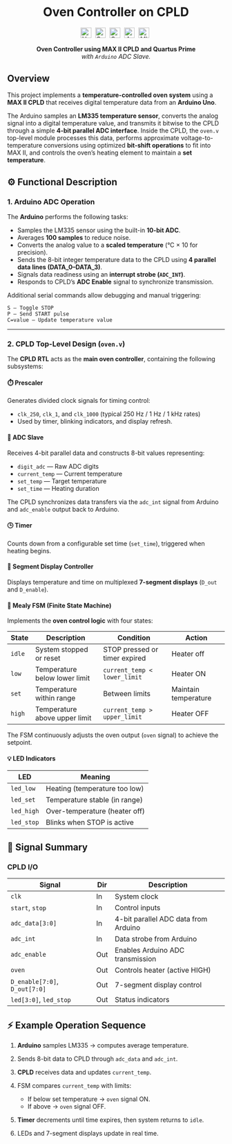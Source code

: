<div align="center">
<h1>Oven Controller on CPLD</h1>
</div>

<!-- GitHub Badges Section -->
<p align="center">
  <img alt="Verilog" height="24.5px" style="padding-right:5px;" src="https://custom-icon-badges.demolab.com/badge/-Verilog-black?style=for-the-badge&logo=verilog&logoColor=white&logoSize=auto"/>
  <img alt="C++" height="24.5px" style="padding-right:5px;" src="https://custom-icon-badges.demolab.com/badge/-C++-005697?style=for-the-badge&logo=cpp&logoColor=white&logoSize=auto"/>
  <img alt="Quartus Prime" height="24.5px" style="padding-right:5px;" src="https://custom-icon-badges.demolab.com/badge/-Quartus Prime-024496?style=for-the-badge&logo=altera&logoColor=white&logoSize=auto"/>
  <img alt="Arduino" height="24.5px" style="padding-right:5px;" src="https://custom-icon-badges.demolab.com/badge/-Arduino-16969b?style=for-the-badge&logo=arduino&logoColor=white&logoSize=auto"/>
  <img alt="MIT" height="24.5px" style="padding-right:5px;" src="https://custom-icon-badges.demolab.com/badge/License-MIT-ad0808?style=for-the-badge"/>
    <br />
</p>

<!-- Description -->
<p align="center">
    <b>Oven Controller using MAX II CPLD and Quartus Prime</b><br>
    <i>with <code>Arduino</code> ADC Slave.</i>
</p>

## Overview

This project implements a **temperature-controlled oven system** using a **MAX II CPLD** that receives digital temperature data from an **Arduino Uno**.

The Arduino samples an **LM335 temperature sensor**, converts the analog signal into a digital temperature value, and transmits it bitwise to the CPLD through a simple **4-bit parallel ADC interface**.
Inside the CPLD, the `oven.v` top-level module processes this data, performs approximate voltage-to-temperature conversions using optimized **bit-shift operations** to fit into MAX II, and controls the oven’s heating element to maintain a **set temperature**.

## ⚙️ Functional Description

### 1. Arduino ADC Operation

The **Arduino** performs the following tasks:

* Samples the LM335 sensor using the built-in **10-bit ADC**.
* Averages **100 samples** to reduce noise.
* Converts the analog value to a **scaled temperature** (°C × 10 for precision).
* Sends the 8-bit integer temperature data to the CPLD using **4 parallel data lines (DATA_0–DATA_3)**.
* Signals data readiness using an **interrupt strobe (`ADC_INT`)**.
* Responds to CPLD’s **ADC Enable** signal to synchronize transmission.

Additional serial commands allow debugging and manual triggering:

```
S — Toggle STOP
P — Send START pulse
C=value — Update temperature value
```

---

### 2. CPLD Top-Level Design (`oven.v`)

The **CPLD RTL** acts as the **main oven controller**, containing the following subsystems:

#### ⏱️ Prescaler

Generates divided clock signals for timing control:

* `clk_250`, `clk_1`, and `clk_1000` (typical 250 Hz / 1 Hz / 1 kHz rates)
* Used by timer, blinking indicators, and display refresh.

#### 🔶 ADC Slave

Receives 4-bit parallel data and constructs 8-bit values representing:

* `digit_adc` — Raw ADC digits
* `current_temp` — Current temperature
* `set_temp` — Target temperature
* `set_time` — Heating duration

The CPLD synchronizes data transfers via the `adc_int` signal from Arduino and `adc_enable` output back to Arduino.

#### 🕒 Timer

Counts down from a configurable set time (`set_time`), triggered when heating begins.

#### 🔷 Segment Display Controller

Displays temperature and time on multiplexed **7-segment displays** (`D_out` and `D_enable`).

#### 🧠 Mealy FSM (Finite State Machine)

Implements the **oven control logic** with four states:

<div align="center">

| State  | Description                   | Condition                     | Action               |
| ------ | ----------------------------- | ----------------------------- | -------------------- |
| `idle` | System stopped or reset       | STOP pressed or timer expired | Heater off           |
| `low`  | Temperature below lower limit | `current_temp < lower_limit`  | Heater ON            |
| `set`  | Temperature within range      | Between limits                | Maintain temperature |
| `high` | Temperature above upper limit | `current_temp > upper_limit`  | Heater OFF           |

</div>

The FSM continuously adjusts the oven output (`oven` signal) to achieve the setpoint.

#### 💡 LED Indicators

<div align="center">

| LED        | Meaning                       |
| ---------- | ----------------------------- |
| `led_low`  | Heating (temperature too low) |
| `led_set`  | Temperature stable (in range) |
| `led_high` | Over-temperature (heater off) |
| `led_stop` | Blinks when STOP is active    |

</div>

## 🔧 Signal Summary

### CPLD I/O

<div align="center">

| Signal                        | Dir | Description                          |
| ----------------------------- | --- | ------------------------------------ |
| `clk`                         | In  | System clock                         |
| `start`, `stop`               | In  | Control inputs                       |
| `adc_data[3:0]`               | In  | 4-bit parallel ADC data from Arduino |
| `adc_int`                     | In  | Data strobe from Arduino             |
| `adc_enable`                  | Out | Enables Arduino ADC transmission     |
| `oven`                        | Out | Controls heater (active HIGH)        |
| `D_enable[7:0]`, `D_out[7:0]` | Out | 7-segment display control            |
| `led[3:0]`, `led_stop`        | Out | Status indicators                    |

</div>

## ⚡ Example Operation Sequence

1. **Arduino** samples LM335 → computes average temperature.
2. Sends 8-bit data to CPLD through `adc_data` and `adc_int`.
3. **CPLD** receives data and updates `current_temp`.
4. FSM compares `current_temp` with limits:

   * If below set temperature → `oven` signal ON.
   * If above → `oven` signal OFF.
5. **Timer** decrements until time expires, then system returns to `idle`.
6. LEDs and 7-segment displays update in real time.
